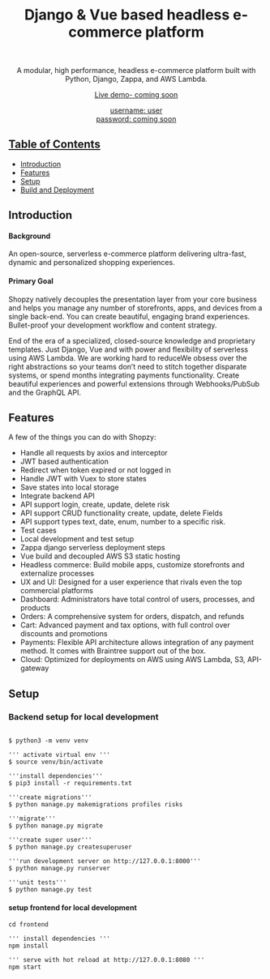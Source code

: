 <h1 align="center">Django & Vue based headless e-commerce platform</h1> <br>

<p align="center">
  A modular, high performance, headless e-commerce platform built with Python, Django, Zappa, and AWS Lambda.
</p>

<p align="center">
 <a href="https://test.html/" />
  Live demo- coming soon
</p>

<p align="center">
  username: user <br> password: coming soon
</p>

## Table of Contents

- [Introduction](#introduction)
- [Features](#features)
- [Setup](#setup)
- [Build and Deployment](#build-and-deployment)

<!-- END doctoc generated TOC please keep comment here to allow auto update -->

## Introduction

#### Background

An open-source, serverless e-commerce platform delivering ultra-fast, dynamic and personalized shopping experiences.

#### Primary Goal

Shopzy natively decouples the presentation layer from your core business and helps you manage any number of storefronts, apps, and devices from a single back-end. You can create beautiful, engaging brand experiences. Bullet-proof your development workflow and content strategy.

End of the era of a specialized, closed-source knowledge and proprietary templates. Just Django, Vue and with power and flexibility of serverless using AWS Lambda. We are working hard to reduceWe obsess over the right abstractions so your teams don’t need to stitch together disparate systems, or spend months integrating payments functionality. Create beautiful experiences and powerful extensions through Webhooks/PubSub and the GraphQL API.

## Features

A few of the things you can do with Shopzy:

- Handle all requests by axios and interceptor
- JWT based authentication
- Redirect when token expired or not logged in
- Handle JWT with Vuex to store states
- Save states into local storage
- Integrate backend API
- API support login, create, update, delete risk
- API support CRUD functionality create, update, delete Fields
- API support types text, date, enum, number to a specific risk.
- Test cases
- Local development and test setup
- Zappa django serverless deployment steps
- Vue build and decoupled AWS S3 static hosting
- Headless commerce: Build mobile apps, customize storefronts and externalize processes
- UX and UI: Designed for a user experience that rivals even the top commercial platforms
- Dashboard: Administrators have total control of users, processes, and products
- Orders: A comprehensive system for orders, dispatch, and refunds
- Cart: Advanced payment and tax options, with full control over discounts and promotions
- Payments: Flexible API architecture allows integration of any payment method. It comes with Braintree support out of the box.
- Cloud: Optimized for deployments on AWS using AWS Lambda, S3, API-gateway

## Setup

### Backend setup for local development

```

$ python3 -m venv venv

''' activate virtual env '''
$ source venv/bin/activate

'''install dependencies'''
$ pip3 install -r requirements.txt

'''create migrations'''
$ python manage.py makemigrations profiles risks

'''migrate'''
$ python manage.py migrate

'''create super user'''
$ python manage.py createsuperuser

'''run development server on http://127.0.0.1:8000'''
$ python manage.py runserver

'''unit tests'''
$ python manage.py test
```

#### setup frontend for local development

```
cd frontend

''' install dependencies '''
npm install

''' serve with hot reload at http://127.0.0.1:8080 '''
npm start
```
